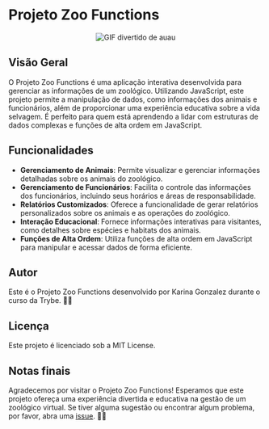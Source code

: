 # Projeto Zoo Functions
<p align="center">
  <img src="https://media.tenor.com/9X-I0mcc_OgAAAAC/dog-funny.gif" alt="GIF divertido de auau"/>
</p>

## Visão Geral
O Projeto Zoo Functions é uma aplicação interativa desenvolvida para gerenciar as informações de um zoológico. Utilizando JavaScript, este projeto permite a manipulação de dados, como informações dos animais e funcionários, além de proporcionar uma experiência educativa sobre a vida selvagem. É perfeito para quem está aprendendo a lidar com estruturas de dados complexas e funções de alta ordem em JavaScript.

## Funcionalidades
- **Gerenciamento de Animais**: Permite visualizar e gerenciar informações detalhadas sobre os animais do zoológico.
- **Gerenciamento de Funcionários**: Facilita o controle das informações dos funcionários, incluindo seus horários e áreas de responsabilidade.
- **Relatórios Customizados**: Oferece a funcionalidade de gerar relatórios personalizados sobre os animais e as operações do zoológico.
- **Interação Educacional**: Fornece informações interativas para visitantes, como detalhes sobre espécies e habitats dos animais.
- **Funções de Alta Ordem**: Utiliza funções de alta ordem em JavaScript para manipular e acessar dados de forma eficiente.

## Autor
Este é o Projeto Zoo Functions desenvolvido por Karina Gonzalez durante o curso da Trybe. 🐘🦒

## Licença
Este projeto é licenciado sob a MIT License.

## Notas finais
Agradecemos por visitar o Projeto Zoo Functions! Esperamos que este projeto ofereça uma experiência divertida e educativa na gestão de um zoológico virtual. Se tiver alguma sugestão ou encontrar algum problema, por favor, abra uma [issue](https://github.com/KarinaGonzalez99/Projeto-Zoo-Functions/issues). 🦁🐧

